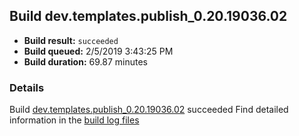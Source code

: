 ## Build dev.templates.publish_0.20.19036.02
- **Build result:** `succeeded`
- **Build queued:** 2/5/2019 3:43:25 PM
- **Build duration:** 69.87 minutes
### Details
Build [dev.templates.publish_0.20.19036.02](https://winappstudio.visualstudio.com/web/build.aspx?pcguid=a4ef43be-68ce-4195-a619-079b4d9834c2&builduri=vstfs%3a%2f%2f%2fBuild%2fBuild%2f27027) succeeded
Find detailed information in the [build log files](https://uwpctdiags.blob.core.windows.net/buildlogs/dev.templates.publish_0.20.19036.02_logs.zip)
